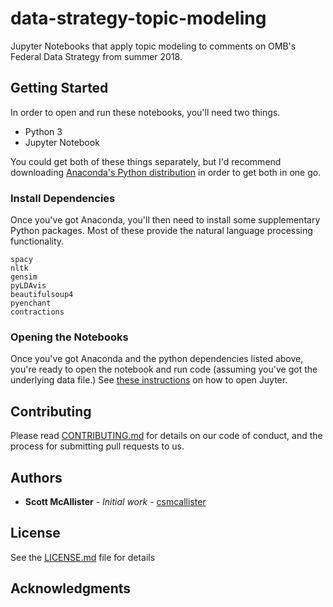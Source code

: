 # data-strategy-topic-modeling
Jupyter Notebooks that apply topic modeling to comments on OMB's Federal Data Strategy from summer 2018.

## Getting Started
In order to open and run these notebooks, you'll need two things.
 - Python 3
 - Jupyter Notebook

You could get both of these things separately, but I'd recommend downloading [Anaconda's Python distribution](https://www.anaconda.com/download/#macos) in order to get both in one go.

### Install Dependencies

Once you've got Anaconda, you'll then need to install some supplementary Python packages. Most of these provide the natural language processing functionality. 

```
spacy
nltk
gensim
pyLDAvis
beautifulsoup4
pyenchant
contractions
```

### Opening the Notebooks
Once you've got Anaconda and the python dependencies listed above, you're ready to open the notebook and run code (assuming you've got the underlying data file.)
See [these instructions](https://jupyter-notebook-beginner-guide.readthedocs.io/en/latest/execute.html) on how to open Juyter.


## Contributing

Please read [CONTRIBUTING.md](https://github.com/GSA/data-strategy-topic-modeling/blob/master/CONTRIBUTING.MD) for details on our code of conduct, and the process for submitting pull requests to us.


## Authors

* **Scott McAllister** - *Initial work* - [csmcallister](https://github.com/csmcallister)


## License

See the [LICENSE.md](https://github.com/GSA/data-strategy-topic-modeling/blob/master/LICENSE) file for details

## Acknowledgments

